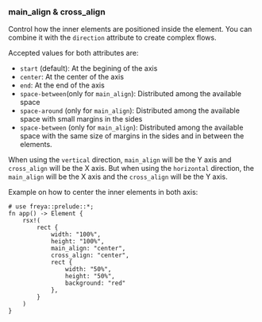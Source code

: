 ### main_align & cross_align

Control how the inner elements are positioned inside the element. You can combine it with the `direction` attribute to create complex flows.

Accepted values for both attributes are:

- `start` (default): At the begining of the axis
- `center`: At the center of the axis
- `end`: At the end of the axis
- `space-between`(only for `main_align`): Distributed among the available space
- `space-around` (only for `main_align`): Distributed among the available space with small margins in the sides
- `space-between` (only for `main_align`): Distributed among the available space with the same size of margins in the sides and in between the elements.

When using the `vertical` direction, `main_align` will be the Y axis and `cross_align` will be the X axis. But when using the `horizontal` direction, the
`main_align` will be the X axis and the `cross_align` will be the Y axis.

Example on how to center the inner elements in both axis:

```rust, no_run
# use freya::prelude::*;
fn app() -> Element {
    rsx!(
        rect {
            width: "100%",
            height: "100%",
            main_align: "center",
            cross_align: "center",
            rect {
                width: "50%",
                height: "50%",
                background: "red"
            },
        }
    )
}
```
